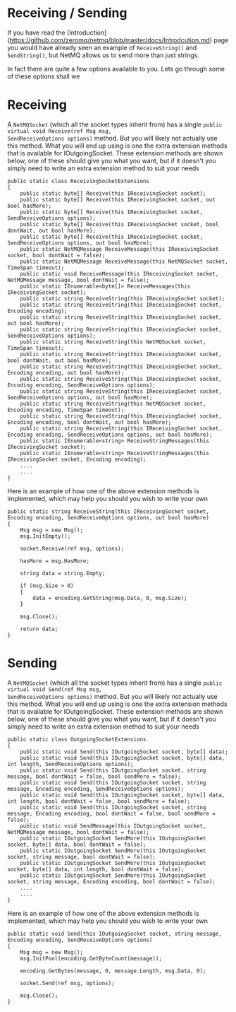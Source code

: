 Receiving / Sending
=====

If you have read the [Introduction] (https://github.com/zeromq/netmq/blob/master/docs/Introdcution.md) page you would have
already seen an example of <code>ReceiveString()</code> and <code>SendString()</code>, but NetMQ allows us to send more than just strings.

In fact there are quite a few options available to you. Lets go through some of these options shall we



Receiving
=====

A <code>NetMQSocket</code> (which all the socket types inherit from) has a single <code>public virtual void Receive(ref Msg msg, SendReceiveOptions options)</code> method. But you will likely not actually use this
method. What you will end up using is one the extra extension methods that is available for IOutgoingSocket. These extension methods are shown below, one of these should give you what you want, but if it doesn't
you simply need to write an extra extension method to suit your needs

    public static class ReceivingSocketExtensions
    {
        public static byte[] Receive(this IReceivingSocket socket);
        public static byte[] Receive(this IReceivingSocket socket, out bool hasMore);
        public static byte[] Receive(this IReceivingSocket socket, SendReceiveOptions options);
        public static byte[] Receive(this IReceivingSocket socket, bool dontWait, out bool hasMore);
        public static byte[] Receive(this IReceivingSocket socket, SendReceiveOptions options, out bool hasMore);
        public static NetMQMessage ReceiveMessage(this IReceivingSocket socket, bool dontWait = false);
        public static NetMQMessage ReceiveMessage(this NetMQSocket socket, TimeSpan timeout);
        public static void ReceiveMessage(this IReceivingSocket socket, NetMQMessage message, bool dontWait = false);
        public static IEnumerable<byte[]> ReceiveMessages(this IReceivingSocket socket);
        public static string ReceiveString(this IReceivingSocket socket);
        public static string ReceiveString(this IReceivingSocket socket, Encoding encoding);
        public static string ReceiveString(this IReceivingSocket socket, out bool hasMore);
        public static string ReceiveString(this IReceivingSocket socket, SendReceiveOptions options);
        public static string ReceiveString(this NetMQSocket socket, TimeSpan timeout);
        public static string ReceiveString(this IReceivingSocket socket, bool dontWait, out bool hasMore);
        public static string ReceiveString(this IReceivingSocket socket, Encoding encoding, out bool hasMore);
        public static string ReceiveString(this IReceivingSocket socket, Encoding encoding, SendReceiveOptions options);
        public static string ReceiveString(this IReceivingSocket socket, SendReceiveOptions options, out bool hasMore);
        public static string ReceiveString(this NetMQSocket socket, Encoding encoding, TimeSpan timeout);
        public static string ReceiveString(this IReceivingSocket socket, Encoding encoding, bool dontWait, out bool hasMore);
        public static string ReceiveString(this IReceivingSocket socket, Encoding encoding, SendReceiveOptions options, out bool hasMore);
        public static IEnumerable<string> ReceiveStringMessages(this IReceivingSocket socket);
        public static IEnumerable<string> ReceiveStringMessages(this IReceivingSocket socket, Encoding encoding);
        ....
        ....
    }


Here is an example of how one of the above extension methods is implemented, which may help you should you wish to write your own

    public static string ReceiveString(this IReceivingSocket socket, Encoding encoding, SendReceiveOptions options, out bool hasMore)
    {
        Msg msg = new Msg();
        msg.InitEmpty();

        socket.Receive(ref msg, options);

        hasMore = msg.HasMore;

        string data = string.Empty;

        if (msg.Size > 0)
        {
            data = encoding.GetString(msg.Data, 0, msg.Size);
        }

        msg.Close();

        return data;
    }



Sending
=====

A <code>NetMQSocket</code> (which all the socket types inherit from) has a single <code>public virtual void Send(ref Msg msg, SendReceiveOptions options)</code> method. But you will likely not actually use this
method. What you will end up using is one the extra extension methods that is available for IOutgoingSocket. These extension methods are shown below, one of these should give you what you want, but if it doesn't
you simply need to write an extra extension method to suit your needs


    public static class OutgoingSocketExtensions
    {
        public static void Send(this IOutgoingSocket socket, byte[] data);
        public static void Send(this IOutgoingSocket socket, byte[] data, int length, SendReceiveOptions options);
        public static void Send(this IOutgoingSocket socket, string message, bool dontWait = false, bool sendMore = false);
        public static void Send(this IOutgoingSocket socket, string message, Encoding encoding, SendReceiveOptions options);
        public static void Send(this IOutgoingSocket socket, byte[] data, int length, bool dontWait = false, bool sendMore = false);
        public static void Send(this IOutgoingSocket socket, string message, Encoding encoding, bool dontWait = false, bool sendMore = false);
        public static void SendMessage(this IOutgoingSocket socket, NetMQMessage message, bool dontWait = false);
        public static IOutgoingSocket SendMore(this IOutgoingSocket socket, byte[] data, bool dontWait = false);
        public static IOutgoingSocket SendMore(this IOutgoingSocket socket, string message, bool dontWait = false);
        public static IOutgoingSocket SendMore(this IOutgoingSocket socket, byte[] data, int length, bool dontWait = false);
        public static IOutgoingSocket SendMore(this IOutgoingSocket socket, string message, Encoding encoding, bool dontWait = false);
        ....
        ....
    }


Here is an example of how one of the above extension methods is implemented, which may help you should you wish to write your own

    public static void Send(this IOutgoingSocket socket, string message, Encoding encoding, SendReceiveOptions options)
    {
        Msg msg = new Msg();
        msg.InitPool(encoding.GetByteCount(message));

        encoding.GetBytes(message, 0, message.Length, msg.Data, 0);

        socket.Send(ref msg, options);

        msg.Close();
    }
